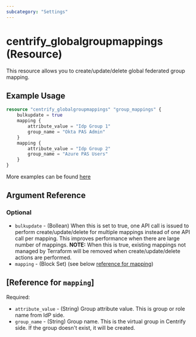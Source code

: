 ```yaml
---
subcategory: "Settings"
---
```


# centrify_globalgroupmappings (Resource)

This resource allows you to create/update/delete global federated group mapping.

## Example Usage

```terraform
resource "centrify_globalgroupmappings" "group_mappings" {
    bulkupdate = true
    mapping {
        attribute_value = "Idp Group 1"
        group_name = "Okta PAS Admin"
    }
    mapping {
        attribute_value = "Idp Group 2"
        group_name = "Azure PAS Users"
    }
}
```

More examples can be found [here](https://github.com/marcozj/terraform-provider-centrify/tree/main/examples/centrify_globalgroupmappings)

## Argument Reference

### Optional

- `bulkupdate` - (Bollean) When this is set to true, one API call is issued to perform create/update/delete for multiple mappings instead of one API call per mapping. This improves performance when there are large number of mappings. **NOTE:** When this is true, existing mappings not managed by Terraform will be removed when create/update/delete actions are performed.
- `mapping` - (Block Set) (see below [reference for mapping](#reference-for-mapping))

## [Reference for `mapping`]

Required:

- `attribute_value` - (String) Group attribute value. This is group or role name from IdP side.
- `group_name` - (String) Group name. This is the virtual group in Centrify side. If the group doesn't exist, it will be created.
